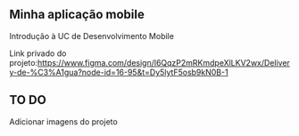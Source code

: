 ## Minha aplicação mobile

Introdução à UC de Desenvolvimento Mobile

Link privado do projeto:https://www.figma.com/design/l6QqzP2mRKmdpeXlLKV2wx/Delivery-de-%C3%A1gua?node-id=16-95&t=Dy5lytF5osb9kN0B-1

## TO DO

Adicionar imagens do projeto
